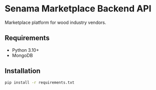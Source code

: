 # Senama Marketplace Backend API

Marketplace platform for wood industry vendors.

## Requirements

- Python 3.10+
- MongoDB

## Installation

```bash
pip install -r requirements.txt
